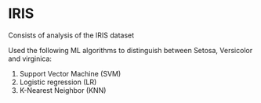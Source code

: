 # IRIS
Consists of analysis of the IRIS dataset

Used the following ML algorithms to distinguish between Setosa, Versicolor and virginica:
1. Support Vector Machine (SVM)
2. Logistic regression (LR)
3. K-Nearest Neighbor (KNN)
